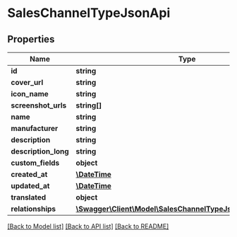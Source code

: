 # SalesChannelTypeJsonApi

## Properties
Name | Type | Description | Notes
------------ | ------------- | ------------- | -------------
**id** | **string** |  | [optional] 
**cover_url** | **string** |  | [optional] 
**icon_name** | **string** |  | [optional] 
**screenshot_urls** | **string[]** |  | [optional] 
**name** | **string** |  | 
**manufacturer** | **string** |  | [optional] 
**description** | **string** |  | [optional] 
**description_long** | **string** |  | [optional] 
**custom_fields** | **object** |  | [optional] 
**created_at** | [**\DateTime**](\DateTime.md) |  | 
**updated_at** | [**\DateTime**](\DateTime.md) |  | [optional] 
**translated** | **object** |  | [optional] 
**relationships** | [**\Swagger\Client\Model\SalesChannelTypeJsonApiRelationships**](SalesChannelTypeJsonApiRelationships.md) |  | [optional] 

[[Back to Model list]](../../README.md#documentation-for-models) [[Back to API list]](../../README.md#documentation-for-api-endpoints) [[Back to README]](../../README.md)

